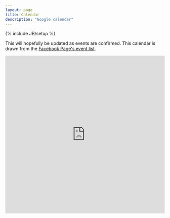 ```yaml
---
layout: page
title: Calendar
description: "Google calendar"
---
```

{% include JB/setup %}

<p>This will hopefully be updated as events are confirmed. This calendar is drawn from the <a href="https://www.facebook.com/MellowPagesLibrary">Facebook Page's event list</a>.</p> 

<iframe src="https://www.google.com/calendar/embed?showTitle=0&amp;showCalendars=0&amp;showTz=0&amp;height=600&amp;wkst=1&amp;bgcolor=%23bc902e&amp;src=3cdo44ur0tgrmkdepkcs79ce0f1266sb%40import.calendar.google.com&amp;color=%23bc902e&amp;ctz=America%2FNew_York" 
	style=" border-width:0; width:100%; "  
	height="500" 
	frameborder="0" 
	scrolling="no">
</iframe>
